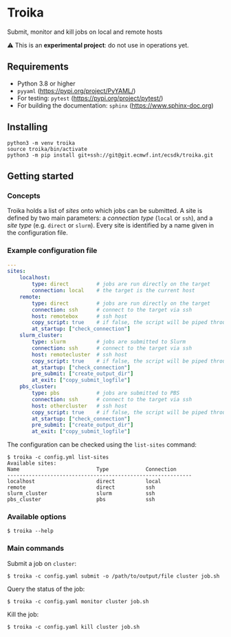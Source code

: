 # Troika

Submit, monitor and kill jobs on local and remote hosts

:warning: This is an **experimental project**: do not use in operations yet.

## Requirements

* Python 3.8 or higher
* `pyyaml` (https://pypi.org/project/PyYAML/)
* For testing: `pytest` (https://pypi.org/project/pytest/)
* For building the documentation: ``sphinx`` (https://www.sphinx-doc.org)

## Installing

```
python3 -m venv troika
source troika/bin/activate
python3 -m pip install git+ssh://git@git.ecmwf.int/ecsdk/troika.git
```

## Getting started

### Concepts

Troika holds a list of *sites* onto which jobs can be submitted. A site is
defined by two main parameters: a *connection type* (`local` or `ssh`), and a
*site type* (e.g. `direct` or `slurm`). Every site is identified by a name
given in the configuration file.

### Example configuration file

```yaml
---
sites:
    localhost:
        type: direct         # jobs are run directly on the target
        connection: local    # the target is the current host
    remote:
        type: direct         # jobs are run directly on the target
        connection: ssh      # connect to the target via ssh
        host: remotebox      # ssh host
        copy_script: true    # if false, the script will be piped through ssh
        at_startup: ["check_connection"]
    slurm_cluster:
        type: slurm          # jobs are submitted to Slurm
        connection: ssh      # connect to the target via ssh
        host: remotecluster  # ssh host
        copy_script: true    # if false, the script will be piped through ssh
        at_startup: ["check_connection"]
        pre_submit: ["create_output_dir"]
        at_exit: ["copy_submit_logfile"]
    pbs_cluster:
        type: pbs            # jobs are submitted to PBS
        connection: ssh      # connect to the target via ssh
        host: othercluster   # ssh host
        copy_script: true    # if false, the script will be piped through ssh
        at_startup: ["check_connection"]
        pre_submit: ["create_output_dir"]
        at_exit: ["copy_submit_logfile"]
```

The configuration can be checked using the `list-sites` command:

```
$ troika -c config.yml list-sites
Available sites:
Name                         Type            Connection
------------------------------------------------------------
localhost                    direct          local
remote                       direct          ssh
slurm_cluster                slurm           ssh
pbs_cluster                  pbs             ssh
```

### Available options

```
$ troika --help
```

### Main commands

Submit a job on `cluster`:

```
$ troika -c config.yaml submit -o /path/to/output/file cluster job.sh
```

Query the status of the job:

```
$ troika -c config.yaml monitor cluster job.sh
```

Kill the job:

```
$ troika -c config.yaml kill cluster job.sh
```
